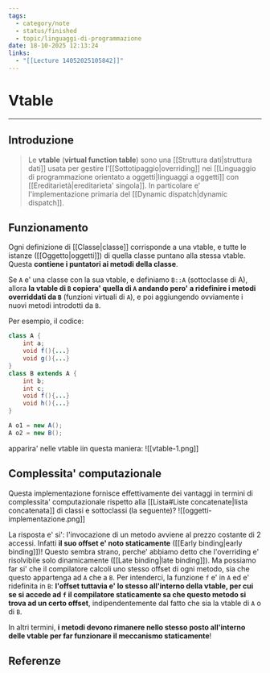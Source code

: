 ```yaml
---
tags:
  - category/note
  - status/finished
  - topic/linguaggi-di-programmazione
date: 18-10-2025 12:13:24
links:
  - "[[Lecture 14052025105842]]"
---
```

# Vtable
---
## Introduzione
> Le **vtable** (**virtual function table**) sono una [[Struttura dati|struttura dati]] usata per gestire l'[[Sottotipaggio|overriding]] nei [[Linguaggio di programmazione orientato a oggetti|linguaggi a oggetti]] con [[Ereditarietà|ereditarieta' singola]]. In particolare e' l'implementazione primaria del [[Dynamic dispatch|dynamic dispatch]].

## Funzionamento
Ogni definizione di [[Classe|classe]] corrisponde a una vtable, e tutte le istanze ([[Oggetto|oggetti]]) di quella classe puntano alla stessa vtable. Questa **contiene i puntatori ai metodi della classe**.

Se `A` e' una classe con la sua vtable, e definiamo `B::A` (sottoclasse di A), allora **la vtable di `B` copiera' quella di `A` andando pero' a ridefinire i metodi overriddati da `B`** (funzioni virtuali di `A`), e poi aggiungendo ovviamente i nuovi metodi introdotti da `B`.

Per esempio, il codice:
```Java
class A {
	int a;
	void f(){...}
	void g(){...}
}
class B extends A {
	int b;
	int c;
	void f(){...}
	void h(){...}
}

A o1 = new A();
A o2 = new B();
```
apparira' nelle vtable iin questa maniera:
![[vtable-1.png]]

## Complessita' computazionale
Questa implementazione fornisce effettivamente dei vantaggi in termini di complessita' computazionale rispetto alla [[Lista#Liste concatenate|lista concatenata]] di classi e sottoclassi (la seguente)?
![[oggetti-implementazione.png]]

La risposta e' si': l'invocazione di un metodo avviene al prezzo costante di 2 accessi. Infatti **il suo offset e' noto staticamente** ([[Early binding|early binding]])! Questo sembra strano, perche' abbiamo detto che l'overriding e' risolvibile solo dinamicamente ([[Late binding|late binding]]). Ma possiamo far si' che il compilatore calcoli uno stesso offset di ogni metodo, sia che questo appartenga ad `A` che a `B`. Per intenderci, la funzione `f` e' in `A` ed e' ridefinita in `B`: **l'offset tuttavia e' lo stesso all'interno della vtable, per cui se si accede ad `f` il compilatore staticamente sa che questo metodo si trova ad un certo offset**, indipendentemente dal fatto che sia la vtable di `A` o di `B`.

In altri termini, **i metodi devono rimanere nello stesso posto all'interno delle vtable per far funzionare il meccanismo staticamente**!

## Referenze